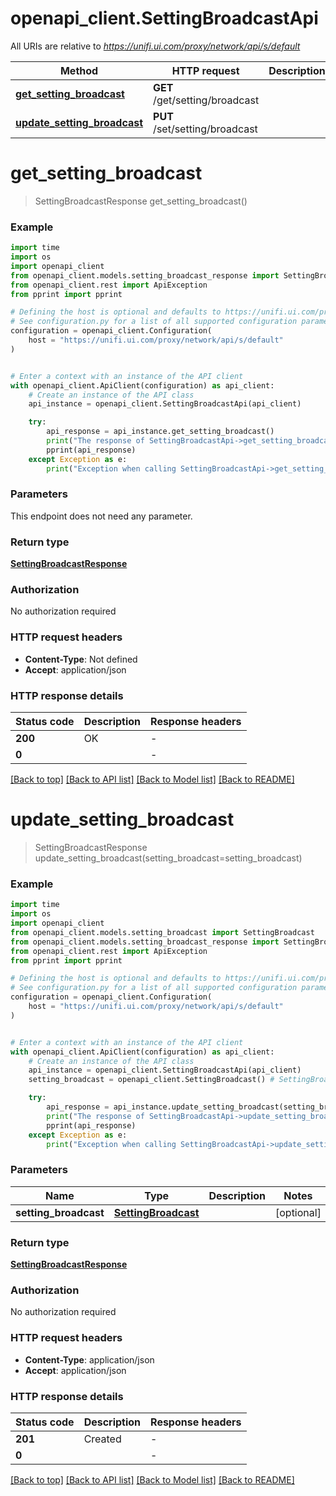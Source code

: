 # openapi_client.SettingBroadcastApi

All URIs are relative to *https://unifi.ui.com/proxy/network/api/s/default*

Method | HTTP request | Description
------------- | ------------- | -------------
[**get_setting_broadcast**](SettingBroadcastApi.md#get_setting_broadcast) | **GET** /get/setting/broadcast | 
[**update_setting_broadcast**](SettingBroadcastApi.md#update_setting_broadcast) | **PUT** /set/setting/broadcast | 


# **get_setting_broadcast**
> SettingBroadcastResponse get_setting_broadcast()



### Example


```python
import time
import os
import openapi_client
from openapi_client.models.setting_broadcast_response import SettingBroadcastResponse
from openapi_client.rest import ApiException
from pprint import pprint

# Defining the host is optional and defaults to https://unifi.ui.com/proxy/network/api/s/default
# See configuration.py for a list of all supported configuration parameters.
configuration = openapi_client.Configuration(
    host = "https://unifi.ui.com/proxy/network/api/s/default"
)


# Enter a context with an instance of the API client
with openapi_client.ApiClient(configuration) as api_client:
    # Create an instance of the API class
    api_instance = openapi_client.SettingBroadcastApi(api_client)

    try:
        api_response = api_instance.get_setting_broadcast()
        print("The response of SettingBroadcastApi->get_setting_broadcast:\n")
        pprint(api_response)
    except Exception as e:
        print("Exception when calling SettingBroadcastApi->get_setting_broadcast: %s\n" % e)
```



### Parameters

This endpoint does not need any parameter.

### Return type

[**SettingBroadcastResponse**](SettingBroadcastResponse.md)

### Authorization

No authorization required

### HTTP request headers

 - **Content-Type**: Not defined
 - **Accept**: application/json

### HTTP response details

| Status code | Description | Response headers |
|-------------|-------------|------------------|
**200** | OK |  -  |
**0** |  |  -  |

[[Back to top]](#) [[Back to API list]](../README.md#documentation-for-api-endpoints) [[Back to Model list]](../README.md#documentation-for-models) [[Back to README]](../README.md)

# **update_setting_broadcast**
> SettingBroadcastResponse update_setting_broadcast(setting_broadcast=setting_broadcast)



### Example


```python
import time
import os
import openapi_client
from openapi_client.models.setting_broadcast import SettingBroadcast
from openapi_client.models.setting_broadcast_response import SettingBroadcastResponse
from openapi_client.rest import ApiException
from pprint import pprint

# Defining the host is optional and defaults to https://unifi.ui.com/proxy/network/api/s/default
# See configuration.py for a list of all supported configuration parameters.
configuration = openapi_client.Configuration(
    host = "https://unifi.ui.com/proxy/network/api/s/default"
)


# Enter a context with an instance of the API client
with openapi_client.ApiClient(configuration) as api_client:
    # Create an instance of the API class
    api_instance = openapi_client.SettingBroadcastApi(api_client)
    setting_broadcast = openapi_client.SettingBroadcast() # SettingBroadcast |  (optional)

    try:
        api_response = api_instance.update_setting_broadcast(setting_broadcast=setting_broadcast)
        print("The response of SettingBroadcastApi->update_setting_broadcast:\n")
        pprint(api_response)
    except Exception as e:
        print("Exception when calling SettingBroadcastApi->update_setting_broadcast: %s\n" % e)
```



### Parameters


Name | Type | Description  | Notes
------------- | ------------- | ------------- | -------------
 **setting_broadcast** | [**SettingBroadcast**](SettingBroadcast.md)|  | [optional] 

### Return type

[**SettingBroadcastResponse**](SettingBroadcastResponse.md)

### Authorization

No authorization required

### HTTP request headers

 - **Content-Type**: application/json
 - **Accept**: application/json

### HTTP response details

| Status code | Description | Response headers |
|-------------|-------------|------------------|
**201** | Created |  -  |
**0** |  |  -  |

[[Back to top]](#) [[Back to API list]](../README.md#documentation-for-api-endpoints) [[Back to Model list]](../README.md#documentation-for-models) [[Back to README]](../README.md)

